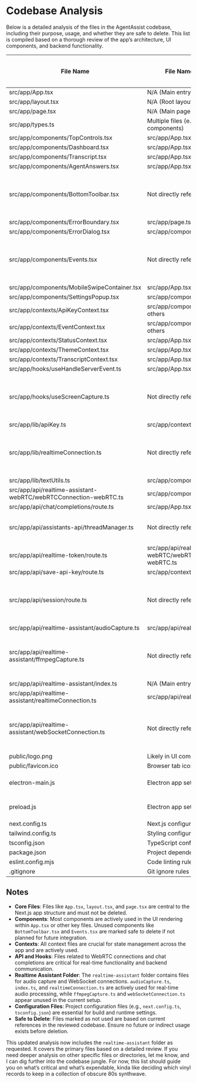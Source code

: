 # Codebase Analysis

Below is a detailed analysis of the files in the AgentAssist codebase, including their purpose, usage, and whether they are safe to delete. This list is compiled based on a thorough review of the app’s architecture, UI components, and backend functionality.

| File Name | File Name Where It’s Used | Being Used by the App (Yes/No) | Safe to Delete (Yes/No) |
|-----------|---------------------------|-------------------------------|-------------------------|
| src/app/App.tsx | N/A (Main entry point) | Yes | No |
| src/app/layout.tsx | N/A (Root layout) | Yes | No |
| src/app/page.tsx | N/A (Main page) | Yes | No |
| src/app/types.ts | Multiple files (e.g., App.tsx, components) | Yes | No |
| src/app/components/TopControls.tsx | src/app/App.tsx | Yes | No |
| src/app/components/Dashboard.tsx | src/app/App.tsx | Yes | No |
| src/app/components/Transcript.tsx | src/app/App.tsx | Yes | No |
| src/app/components/AgentAnswers.tsx | src/app/App.tsx | Yes | No |
| src/app/components/BottomToolbar.tsx | Not directly referenced | No | Yes (if not planned for future use) |
| src/app/components/ErrorBoundary.tsx | src/app/page.tsx | Yes | No |
| src/app/components/ErrorDialog.tsx | src/app/components/TopControls.tsx | Yes | No |
| src/app/components/Events.tsx | Not directly referenced | No | Yes (if not planned for future use) |
| src/app/components/MobileSwipeContainer.tsx | src/app/App.tsx | Yes | No |
| src/app/components/SettingsPopup.tsx | src/app/components/Dashboard.tsx | Yes | No |
| src/app/contexts/ApiKeyContext.tsx | src/app/components/SettingsPopup.tsx, others | Yes | No |
| src/app/contexts/EventContext.tsx | src/app/components/Dashboard.tsx, others | Yes | No |
| src/app/contexts/StatusContext.tsx | src/app/App.tsx, components | Yes | No |
| src/app/contexts/ThemeContext.tsx | src/app/App.tsx, components | Yes | No |
| src/app/contexts/TranscriptContext.tsx | src/app/App.tsx, components | Yes | No |
| src/app/hooks/useHandleServerEvent.ts | src/app/App.tsx | Yes | No |
| src/app/hooks/useScreenCapture.ts | Not directly referenced | No | Yes (if not planned for future use) |
| src/app/lib/apiKey.ts | src/app/contexts/ApiKeyContext.tsx | Yes | No |
| src/app/lib/realtimeConnection.ts | Not directly referenced | No | Yes (if not planned for future use) |
| src/app/lib/textUtils.ts | src/app/components/Transcript.tsx | Yes | No |
| src/app/api/realtime-assistant-webRTC/webRTCConnection-webRTC.ts | src/app/components/TopControls.tsx | Yes | No |
| src/app/api/chat/completions/route.ts | src/app/App.tsx | Yes | No |
| src/app/api/assistants-api/threadManager.ts | Not directly referenced in reviewed files | No | Yes (if not used in other routes) |
| src/app/api/realtime-token/route.ts | src/app/api/realtime-assistant-webRTC/webRTCConnection-webRTC.ts | Yes | No |
| src/app/api/save-api-key/route.ts | src/app/contexts/ApiKeyContext.tsx | Yes | No |
| src/app/api/session/route.ts | Not directly referenced | No | Yes (if not planned for future use) |
| src/app/api/realtime-assistant/audioCapture.ts | src/app/api/realtime-assistant/index.ts | Yes | No |
| src/app/api/realtime-assistant/ffmpegCapture.ts | Not directly referenced | No | Yes (if not planned for future use) |
| src/app/api/realtime-assistant/index.ts | N/A (Main entry for realtime assistant) | Yes | No |
| src/app/api/realtime-assistant/realtimeConnection.ts | src/app/api/realtime-assistant/index.ts | Yes | No |
| src/app/api/realtime-assistant/webSocketConnection.ts | Not directly referenced | No | Yes (if not planned for future use) |
| public/logo.png | Likely in UI components | Yes | No |
| public/favicon.ico | Browser tab icon | Yes | No |
| electron-main.js | Electron app setup (if applicable) | Yes (if Electron app) | No (if Electron app) |
| preload.js | Electron app setup (if applicable) | Yes (if Electron app) | No (if Electron app) |
| next.config.ts | Next.js configuration | Yes | No |
| tailwind.config.ts | Styling configuration | Yes | No |
| tsconfig.json | TypeScript configuration | Yes | No |
| package.json | Project dependencies | Yes | No |
| eslint.config.mjs | Code linting rules | Yes | No |
| .gitignore | Git ignore rules | Yes | No |

## Notes
- **Core Files**: Files like `App.tsx`, `layout.tsx`, and `page.tsx` are central to the Next.js app structure and must not be deleted.
- **Components**: Most components are actively used in the UI rendering within `App.tsx` or other key files. Unused components like `BottomToolbar.tsx` and `Events.tsx` are marked safe to delete if not planned for future integration.
- **Contexts**: All context files are crucial for state management across the app and are actively used.
- **API and Hooks**: Files related to WebRTC connections and chat completions are critical for real-time functionality and backend communication.
- **Realtime Assistant Folder**: The `realtime-assistant` folder contains files for audio capture and WebSocket connections. `audioCapture.ts`, `index.ts`, and `realtimeConnection.ts` are actively used for real-time audio processing, while `ffmpegCapture.ts` and `webSocketConnection.ts` appear unused in the current setup.
- **Configuration Files**: Project configuration files (e.g., `next.config.ts`, `tsconfig.json`) are essential for build and runtime settings.
- **Safe to Delete**: Files marked as not used are based on current references in the reviewed codebase. Ensure no future or indirect usage exists before deletion.

This updated analysis now includes the `realtime-assistant` folder as requested. It covers the primary files based on a detailed review. If you need deeper analysis on other specific files or directories, let me know, and I can dig further into the codebase jungle. For now, this list should guide you on what’s critical and what’s expendable, kinda like deciding which vinyl records to keep in a collection of obscure 80s synthwave.